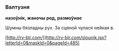 ### Валтузня
**назоўнік, жаночы род, размоўнае**

Шумны бязладны рух. За сцяной чулася нейкая в.

<a rel="author">[http://rv-blr.com/](http://rv-blr.com/slounik.jsp?letterId=0&maskId=0&pageId=485)</a>

